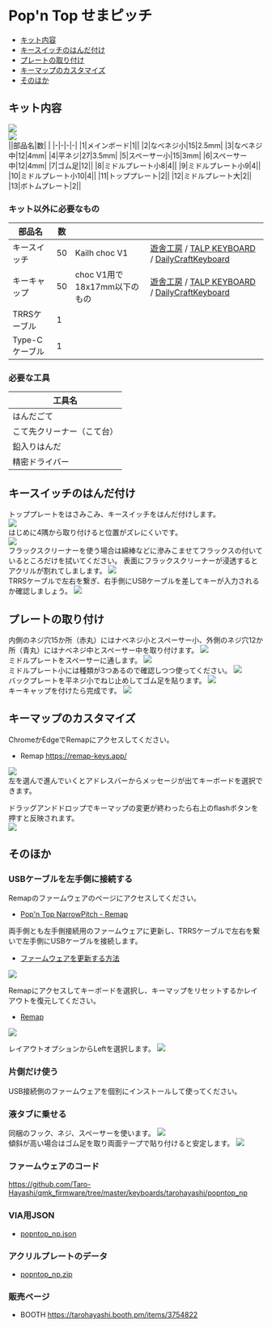 # Pop'n Top せまピッチ
- [キット内容](#キット内容)
- [キースイッチのはんだ付け](#キースイッチのはんだ付け)
- [プレートの取り付け](#プレートの取り付け)
- [キーマップのカスタマイズ](#キーマップのカスタマイズ)
- [そのほか](#そのほか)

## キット内容
![](img/IMG_6826.jpg)  
![](img/IMG_6830.jpg)  
||部品名|数| |
|-|-|-|-|
|1|メインボード|1||
|2|なべネジ小|15|2.5mm|
|3|なべネジ中|12|4mm|
|4|平ネジ|27|3.5mm|
|5|スペーサー小|15|3mm|
|6|スペーサー中|12|4mm|
|7|ゴム足|12||
|8|ミドルプレート小8|4||
|9|ミドルプレート小9|4||
|10|ミドルプレート小10|4||
|11|トッププレート|2||
|12|ミドルプレート大|2||
|13|ボトムプレート|2||

### キット以外に必要なもの
|部品名|数|||
|-|-|-|-|
|キースイッチ|50|Kailh choc V1|[遊舎工房](https://shop.yushakobo.jp/products/pg1350) / [TALP KEYBOARD](https://talpkeyboard.net/?category_id=620de8df0020fc01abddc60e) / [DailyCraftKeyboard](https://shop.dailycraft.jp/collections/choc-switches)|
|キーキャップ|50|choc V1用で18x17mm以下のもの|[遊舎工房](https://shop.yushakobo.jp/collections/keycaps/For-Choc-v1) / [TALP KEYBOARD](https://talpkeyboard.net/?category_id=623833f723c2aa4779e17298) / [DailyCraftKeyboard](https://shop.dailycraft.jp/collections/choc-keycaps)|
|TRRSケーブル|1|||
|Type-Cケーブル|1|||


### 必要な工具
|工具名|
|-|
|はんだごて|
|こて先クリーナー（こて台）|
|鉛入りはんだ|
|精密ドライバー|

## キースイッチのはんだ付け
トッププレートをはさみこみ、キースイッチをはんだ付けします。  
![](img/IMG_6367.jpg)  
はじめに4隅から取り付けると位置がズレにくいです。  
![](img/IMG_6964.jpg)  
フラックスクリーナーを使う場合は綿棒などに滲みこませてフラックスの付いているところだけを拭いてください。
表面にフラックスクリーナーが浸透するとアクリルが割れてしまします。
![](img/IMG_6556.jpg)  
TRRSケーブルで左右を繋ぎ、右手側にUSBケーブルを差してキーが入力されるか確認しましょう。
![](img/IMG_6399.jpg)  

## プレートの取り付け
内側のネジ穴15か所（赤丸）にはナベネジ小とスペーサー小、外側のネジ穴12か所（青丸）にはナベネジ中とスペーサー中を取り付けます。
![](img/IMG_6560.jpg)  
ミドルプレートをスペーサーに通します。
![](img/IMG_6567.jpg)  
ミドルプレート小には種類が3つあるので確認しつつ使ってください。
![](img/IMG_6835.jpg)  
バックプレートを平ネジ小でねじ止めしてゴム足を貼ります。
![](img/IMG_6713.jpg)  
キーキャップを付けたら完成です。
![](img/IMG_6576.jpg)  

## キーマップのカスタマイズ
ChromeかEdgeでRemapにアクセスしてください。  
- Remap https://remap-keys.app/


![](img/remap1.png)  
左を選んで進んでいくとアドレスバーからメッセージが出てキーボードを選択できます。  


ドラッグアンドドロップでキーマップの変更が終わったら右上のflashボタンを押すと反映されます。  
![](img/remap2.png)  


## そのほか

### USBケーブルを左手側に接続する
Remapのファームウェアのページにアクセスしてください。
- [Pop'n Top NarrowPitch - Remap ](https://remap-keys.app/catalog/1fWEWCmfpZw3S95DBEu1/firmware)

両手側とも左手側接続用のファームウェアに更新し、TRRSケーブルで左右を繋いで左手側にUSBケーブルを接続します。
- [ファームウェアを更新する方法](firmware.md)

![](img/remap3.png)

Remapにアクセスしてキーボードを選択し、キーマップをリセットするかレイアウトを復元してください。
- [Remap](https://remap-keys.app/)

![](img/remap5.png)

レイアウトオプションからLeftを選択します。
![](img/remap4.png)

### 片側だけ使う
USB接続側のファームウェアを個別にインストールして使ってください。

### 液タブに乗せる
同梱のフック、ネジ、スペーサーを使います。
![](img/IMG_6571.jpg)  
傾斜が高い場合はゴム足を取り両面テープで貼り付けると安定します。
![](img/IMG_6573.jpg)  

### ファームウェアのコード
https://github.com/Taro-Hayashi/qmk_firmware/tree/master/keyboards/tarohayashi/popntop_np

### VIA用JSON
- [popntop_np.json](https://github.com/Taro-Hayashi/Pop-n-top-NarrowPitch/releases/download/0.16.7/popntop_np.json)

### アクリルプレートのデータ
- [popntop_np.zip](https://github.com/Taro-Hayashi/Pop-n-top-NarrowPitch/releases/download/0.16.7/popntop_np.zip)

### 販売ページ
- BOOTH https://tarohayashi.booth.pm/items/3754822
